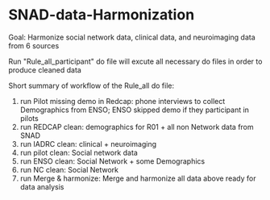 # SNAD-data-Harmonization

Goal: Harmonize social network data, clinical data, and neuroimaging data from 6 sources

Run "Rule_all_participant" do file will excute all necessary do files in order to produce cleaned data

Short summary of workflow of the Rule_all do file:
1. run Pilot missing demo in Redcap: phone interviews to collect Demographics from ENSO; ENSO skipped demo if they participant in pilots
2. run REDCAP clean: demographics for R01 + all non Network data from SNAD
3. run IADRC clean: clinical + neuroimaging
4. run pilot clean: Social network data
5. run ENSO clean: Social Network + some Demographics
6. run NC clean: Social Network 
7. run Merge & harmonize: Merge and harmonize all data above ready for data analysis 
